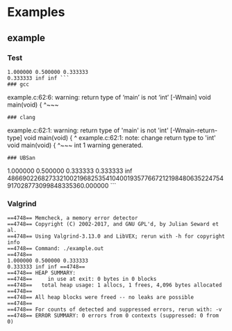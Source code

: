 # Examples
## example
### Test
```
1.000000 0.500000 0.333333 
0.333333 inf inf ```
### gcc
```
example.c:62:6: warning: return type of ‘main’ is not ‘int’ [-Wmain]
 void main(void) {
      ^~~~
```
### clang
```
example.c:62:1: warning: return type of 'main' is not 'int' [-Wmain-return-type]
void main(void) {
^
example.c:62:1: note: change return type to 'int'
void main(void) {
^~~~
int
1 warning generated.
```
### UBSan
```
1.000000 0.500000 0.333333 
0.333333 inf 486690226827332100219682535410400193577667212198480635224754917028773099848335360.000000 ```
### Valgrind
```
==4748== Memcheck, a memory error detector
==4748== Copyright (C) 2002-2017, and GNU GPL'd, by Julian Seward et al.
==4748== Using Valgrind-3.13.0 and LibVEX; rerun with -h for copyright info
==4748== Command: ./example.out
==4748== 
1.000000 0.500000 0.333333 
0.333333 inf inf ==4748== 
==4748== HEAP SUMMARY:
==4748==     in use at exit: 0 bytes in 0 blocks
==4748==   total heap usage: 1 allocs, 1 frees, 4,096 bytes allocated
==4748== 
==4748== All heap blocks were freed -- no leaks are possible
==4748== 
==4748== For counts of detected and suppressed errors, rerun with: -v
==4748== ERROR SUMMARY: 0 errors from 0 contexts (suppressed: 0 from 0)
```
